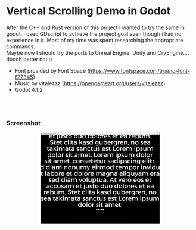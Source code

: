 # Vertical Scrolling Demo in Godot

After the C++ and Rust version of this project I wanted to try the same in godot. i used GDscript to achieve the project goal even though i had no experience in it. Most of my time was spent researching the appropriate commands.  
Maybe now I should try the ports to Unreal Engine, Unity and CryEngine.... doooh better not :)

- Font provided by Font Space (https://www.fontspace.com/trueno-font-f22345)
- Music by vitalezzz (https://opengameart.org/users/vitalezzz)
- Godot 4.1.2
<br/>
<br/>

### Screenshot

<p align="center">
 <img src="https://raw.githubusercontent.com/gpietz/VerticalScrolling-GD/master/media/screenshot.png" />
</p>
